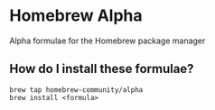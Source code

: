 # Homebrew Alpha

Alpha formulae for the Homebrew package manager

## How do I install these formulae?

```
brew tap homebrew-community/alpha
brew install <formula>
```
